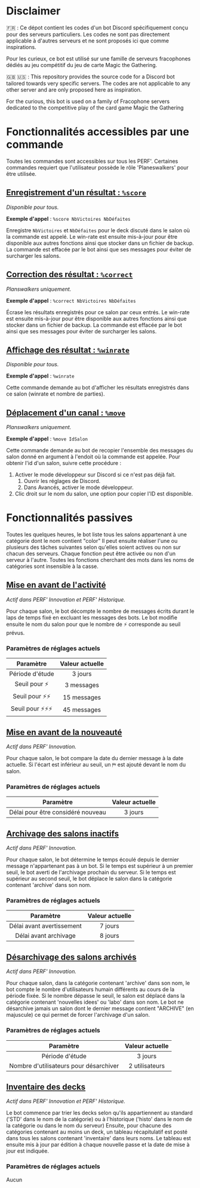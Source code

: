 Disclaimer
===========

:fr: : Ce dépot contient les codes d'un bot Discord spécifiquement conçu pour des serveurs particuliers.
Les codes ne sont pas directement applicable à d'autres serveurs et ne sont proposés ici que comme inspirations.

Pour les curieux, ce bot est utilisé sur une famille de serveurs fracophones dédiés au jeu compétitif du jeu de carte Magic the Gathering.

:gb: :us: : This repository provides the source code for a Discord bot tailored towards very specific servers.
The codes are not applicable to any other server and are only proposed here as inspiration.

For the curious, this bot is used on a family of Fracophone servers dedicated to the competitive play of the card game Magic the Gathering

Fonctionnalités accessibles par une commande
==================

Toutes les commandes sont accessibles sur tous les PERF'.
Certaines commandes requiert que l'utilisateur possède le rôle 'Planeswalkers' pour être utilisée.


[Enregistrement d'un résultat : `%score`]()
-------------------------------------------

*Disponible pour tous.*

**Exemple d'appel** : `%score NbVictoires NbDéfaites`

Enregistre `NbVictoires` et `NbDéfaites` pour le deck discuté dans le salon où la commande est appelé.
Le win-rate est ensuite mis-à-jour pour être disponible aux autres fonctions ainsi que stocker dans un fichier de backup.
La commande est effacée par le bot ainsi que ses messages pour éviter de surcharger les salons.

[Correction des résultat : `%correct`]()
-------------------------------------------

*Planswalkers uniquement.*

**Exemple d'appel** : `%correct NbVictoires NbDéfaites`

Écrase les résultats enregistrés pour ce salon par ceux entrés. 
Le win-rate est ensuite mis-à-jour pour être disponible aux autres fonctions ainsi que stocker dans un fichier de backup.
La commande est effacée par le bot ainsi que ses messages pour éviter de surcharger les salons.

[Affichage des résultat : `%winrate`]()
-------------------------------------------

*Disponible pour tous.*

**Exemple d'appel** : `%winrate`

Cette commande demande au bot d'afficher les résultats enregistrés dans ce salon (winrate et nombre de parties).

[Déplacement d'un canal : `%move`]()
-------------------------------------------

*Planswalkers uniquement.*

**Exemple d'appel** : `%move IdSalon`

Cette commande demande au bot de recopier l'ensemble des messages du salon donné en argument à l'endoit où la commande est appelée.
Pour obtenir l'id d'un salon, suivre cette procédure :
 1. Activer le mode développeur sur Discord si ce n'est pas déjà fait. 
    1. Ouvrir les réglages de Discord.
    1. Dans Avancés, activer le mode développeur. 
 1. Clic droit sur le nom du salon, une option pour copier l'ID est disponible.

Fonctionnalités passives
==================

Toutes les quelques heures, le bot liste tous les salons appartenant à une catégorie dont le nom contient "color"
Il peut ensuite réaliser l'une ou plusieurs des tâches suivantes selon qu'elles soient actives ou non sur chacun des serveurs.
Chaque fonction peut être activée ou non d'un serveur à l'autre.
Toutes les fonctions cherchant des mots dans les noms de catégories sont insensible à la casse.

[Mise en avant de l'activité]()
-------------------------------------------

*Actif dans PERF' Innovation et PERF' Historique.*

Pour chaque salon, le bot décompte le nombre de messages écrits durant le laps de temps fixé en excluant les messages des bots.
Le bot modifie ensuite le nom du salon pour que le nombre de ⚡ corresponde au seuil prévus.

### Paramètres de réglages actuels
 
| Paramètre | Valeur actuelle |
|:---------:|:---------------:|
| Période d'étude | 3 jours |
| Seuil pour ⚡ | 3 messages |
| Seuil pour ⚡⚡ | 15 messages |
| Seuil pour ⚡⚡⚡ | 45 messages |

[Mise en avant de la nouveauté]()
-------------------------------------------

*Actif dans PERF' Innovation.*

Pour chaque salon, le bot compare la date du dernier message à la date actuelle.
Si l'écart est inférieur au seuil, un ⛿ est ajouté devant le nom du salon.

### Paramètres de réglages actuels
 
| Paramètre | Valeur actuelle |
|:---------:|:---------------:|
| Délai pour être considéré nouveau | 3 jours |

[Archivage des salons inactifs]()
-------------------------------------------

*Actif dans PERF' Innovation.*

Pour chaque salon, le bot détermine le temps écoulé depuis le dernier message n'appartenant pas à un bot.
Si le temps est supérieur à un premier seuil, le bot averti de l'archivage prochain du serveur.
Si le temps est supérieur au second seuil, le bot déplace le salon dans la catégorie contenant 'archive' dans son nom.

### Paramètres de réglages actuels
 
| Paramètre | Valeur actuelle |
|:---------:|:---------------:|
| Délai avant avertissement | 7 jours |
| Délai avant archivage | 8 jours |

[Désarchivage des salons archivés]()
-------------------------------------------

*Actif dans PERF' Innovation.*

Pour chaque salon, dans la catégorie contenant 'archive' dans son nom, le bot compte le nombre d'utilisateurs humain différents au cours de la période fixée.
Si le nombre dépasse le seuil, le salon est déplacé dans la catégorie contenant 'nouvelles idees' ou 'labo' dans son nom.
Le bot ne désarchive jamais un salon dont le dernier message contient "ARCHIVE" (en majuscule) ce qui permet de forcer l'archivage d'un salon.

### Paramètres de réglages actuels
 
| Paramètre | Valeur actuelle |
|:---------:|:---------------:|
| Période d'étude | 3 jours |
| Nombre d'utilisateurs pour désarchiver | 2 utilisateurs |

[Inventaire des decks]()
-------------------------------------------

*Actif dans PERF' Innovation et PERF' Historique.*

Le bot commence par trier les decks selon qu'ils appartiennent au standard ('STD' dans le nom de la catégorie) ou à l'historique ('histo' dans le nom de la catégorie ou dans le nom du serveur) 
Ensuite, pour chacune des catégories contenant au moins un deck, un tableau récapitulatif est posté dans tous les salons contenant 'inventaire' dans leurs noms.
Le tableau est ensuite mis à jour par édition à chaque nouvelle passe et la date de mise à jour est indiquée.

### Paramètres de réglages actuels
 
Aucun
